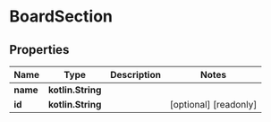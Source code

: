 
# BoardSection

## Properties
Name | Type | Description | Notes
------------ | ------------- | ------------- | -------------
**name** | **kotlin.String** |  | 
**id** | **kotlin.String** |  |  [optional] [readonly]



